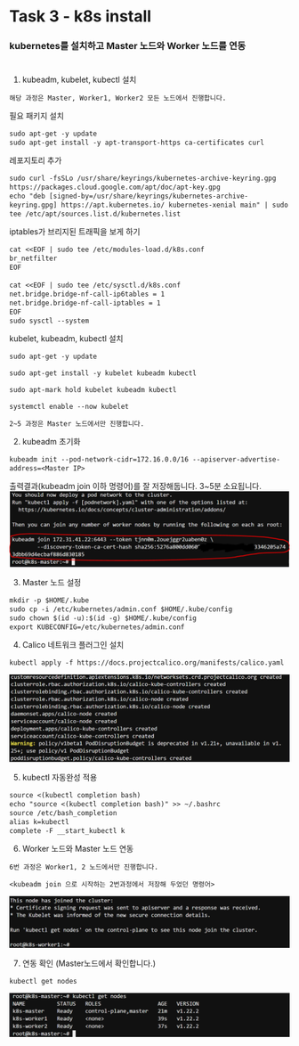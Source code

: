 # Task 3 - k8s install

###  kubernetes를 설치하고 Master 노드와 Worker 노드를 연동
#
1. kubeadm, kubelet, kubectl 설치

`해당 과정은 Master, Worker1, Worker2 모든 노드에서 진행합니다.`


필요 패키지 설치
```
sudo apt-get -y update
sudo apt-get install -y apt-transport-https ca-certificates curl
```
레포지토리 추가
```
sudo curl -fsSLo /usr/share/keyrings/kubernetes-archive-keyring.gpg https://packages.cloud.google.com/apt/doc/apt-key.gpg
echo "deb [signed-by=/usr/share/keyrings/kubernetes-archive-keyring.gpg] https://apt.kubernetes.io/ kubernetes-xenial main" | sudo tee /etc/apt/sources.list.d/kubernetes.list
```
iptables가 브리지된 트래픽을 보게 하기
```
cat <<EOF | sudo tee /etc/modules-load.d/k8s.conf
br_netfilter
EOF

cat <<EOF | sudo tee /etc/sysctl.d/k8s.conf
net.bridge.bridge-nf-call-ip6tables = 1
net.bridge.bridge-nf-call-iptables = 1
EOF
sudo sysctl --system
```
kubelet, kubeadm, kubectl 설치
```
sudo apt-get -y update
```
```
sudo apt-get install -y kubelet kubeadm kubectl
```
```
sudo apt-mark hold kubelet kubeadm kubectl
```
```
systemctl enable --now kubelet
```

`2~5 과정은 Master 노드에서만 진행합니다.`

2. kubeadm 초기화
```
kubeadm init --pod-network-cidr=172.16.0.0/16 --apiserver-advertise-address=<Master IP>
```
출력결과(kubeadm join 이하 명령어)를 잘 저장해둡니다.
3~5분 소요됩니다.
![](./img/3-kubeadm-init-result.png)

3. Master 노드 설정
```
mkdir -p $HOME/.kube
sudo cp -i /etc/kubernetes/admin.conf $HOME/.kube/config
sudo chown $(id -u):$(id -g) $HOME/.kube/config
export KUBECONFIG=/etc/kubernetes/admin.conf
```

4. Calico 네트워크 플러그인 설치
```
kubectl apply -f https://docs.projectcalico.org/manifests/calico.yaml
```
![](./img/3-calico-install.png)

5. kubectl 자동완성 적용
```
source <(kubectl completion bash)
echo "source <(kubectl completion bash)" >> ~/.bashrc
source /etc/bash_completion
alias k=kubectl
complete -F __start_kubectl k
```



6. Worker 노드와 Master 노드 연동

`6번 과정은 Worker1, 2 노드에서만 진행합니다.`
```
<kubeadm join 으로 시작하는 2번과정에서 저장해 두었던 명령어>
```
![](./img/3-kubeadm-join-result.png)


7. 연동 확인 (Master노드에서 확인합니다.)
```
kubectl get nodes
```

![](./img/3-kubectl-get-nodes.png)
